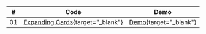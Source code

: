 |  #  | Code                                                                                                              | Demo                                                                         |
| :-: | ------------------------------------------------------------------------------------------------------------------| --------------------------------------------------------------------------------- |
| 01  | [Expanding Cards](https://github.com/lvalentyn/50projects/tree/master/expandingCards){target="_blank"}            | [Demo](https://lvalentyn.github.io/50projects/expandingCards/){target="_blank"}           |